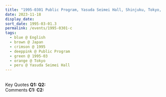 ```yaml
---
title: "1995-0301 Public Program, Yasuda Seimei Hall, Shinjuku, Tokyo, Japan"
date: 2023-11-18
display_date: 
sort_date: 1995-03-01.3
permalink: /events/1995-0301-c
tags:
  - blue @ English
  - brown @ Japan
  - crimson @ 1995
  - deeppink @ Public Program
  - green @ 1995-03
  - orange @ Tokyo
  - peru @ Yasuda Seimei Hall
---
```


<br>

<wave-list>
  <list-title color="DarkSeaGreen" width="55">Key Quotes</list-title>
  <list-item color="BlanchedAlmond" width="280"><b>Q1:</b> <i></i></list-item>
  <list-item color="Lavender" width="280"><b>Q2:</b> <i></i></list-item>
</wave-list>

<br>

<wave-list>
  <list-title color="DarkSeaGreen" width="55">Comments</list-title>
  <list-item color="BlanchedAlmond" width="280"><b>C1:</b> <i></i></list-item>
  <list-item color="Lavender" width="280"><b>C2:</b> <i></i></list-item>
</wave-list>